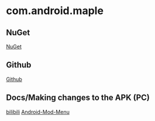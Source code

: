 #  com.android.maple

##  NuGet
[NuGet](https://www.nuget.org/profiles/BlackMaple)

## Github
[Github](https://github.com/blackmaple/Maple.MonoGameAssistant)

## Docs/Making changes to the APK (PC)
[bilibili](https://www.bilibili.com/video/BV1dLz5YiE5c/?vd_source=b182a0cd992ca95e5305d5ef2a33c271)
[Android-Mod-Menu](https://github.com/blackmaple/Android-Mod-Menu)

